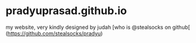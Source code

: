 # pradyuprasad.github.io
my website, very kindly designed by judah [who is @stealsocks on github[ (https://github.com/stealsocks/pradyu)
